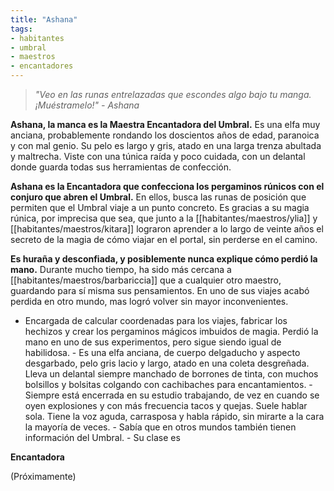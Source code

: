 ```yaml
---
title: "Ashana"
tags:
- habitantes
- umbral
- maestros
- encantadores
---
```

> _"Veo en las runas entrelazadas que escondes algo bajo tu manga. ¡Muéstramelo!" - Ashana_

**Ashana, la manca es la Maestra Encantadora del Umbral.** Es una elfa muy anciana, probablemente rondando los doscientos años de edad, paranoica y con mal genio. Su pelo es largo y gris, atado en una larga trenza abultada y maltrecha. Viste con una túnica raída y poco cuidada, con un delantal donde guarda todas sus herramientas de confección.

**Ashana es la Encantadora que confecciona los pergaminos rúnicos con el conjuro que abren el Umbral.** En ellos, busca las runas de posición que permiten que el Umbral viaje a un punto concreto. Es gracias a su magia rúnica, por imprecisa que sea, que junto a la [[habitantes/maestros/ylia]] y [[habitantes/maestros/kitara]] lograron aprender a lo largo de veinte años el secreto de la magia de cómo viajar en el portal, sin perderse en el camino.

**Es huraña y desconfiada, y posiblemente nunca explique cómo perdió la mano.** Durante mucho tiempo, ha sido más cercana a [[habitantes/maestros/barbariccia]] que a cualquier otro maestro, guardando para sí misma sus pensamientos. En uno de sus viajes acabó perdida en otro mundo, mas logró volver sin mayor inconvenientes.

-   Encargada de calcular coordenadas para los viajes, fabricar los hechizos y crear los pergaminos mágicos imbuidos de magia. Perdió la mano en uno de sus experimentos, pero sigue siendo igual de habilidosa. - Es una elfa anciana, de cuerpo delgaducho y aspecto desgarbado, pelo gris lacio y largo, atado en una coleta desgreñada. Lleva un delantal siempre manchado de borrones de tinta, con muchos bolsillos y bolsitas colgando con cachibaches para encantamientos. - Siempre está encerrada en su estudio trabajando, de vez en cuando se oyen explosiones y con más frecuencia tacos y quejas. Suele hablar sola. Tiene la voz aguda, carrasposa y habla rápido, sin mirarte a la cara la mayoría de veces. - Sabía que en otros mundos también tienen información del Umbral. - Su clase es
    

**Encantadora**

(Próximamente)